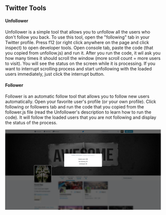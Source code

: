 ## Twitter Tools

#### Unfollower
Unfollower is a simple tool that allows you to unfollow all the users who don't follow you back. To use this tool, open the "following" tab in your Twitter profile. Press f12 (or right click anywhere on the page and click inspect) to open developer tools. Open console tab, paste the code (that you copied from unfollow.js) and run it. After you run the code, it wil ask you how many times it should scroll the window (more scroll count = more users to visit). You will see the status on the screen while it is processing. If you want to interrupt scrolling process and start unfollowing with the loaded users immediately, just click the interrupt button.

#### Follower
Follower is an automatic follow tool that allows you to follow new users automatically. Open your favorite user's profile (or your own profile). Click following or followers tab and run the code that you copied from the follower.js file (read the Unfollower's description to learn how to run the code). It will follow the loaded users that you are not following and display the status of the process.

<p align="center">
  <img src="ss/ss.png"/>
</p>